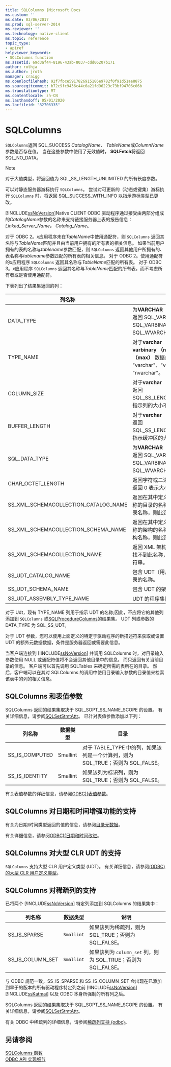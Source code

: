 ```yaml
---
title: SQLColumns |Microsoft Docs
ms.custom: ''
ms.date: 03/06/2017
ms.prod: sql-server-2014
ms.reviewer: ''
ms.technology: native-client
ms.topic: reference
topic_type:
- apiref
helpviewer_keywords:
- SQLColumns function
ms.assetid: 69d3af44-8196-43ab-8037-cdd06207b171
author: rothja
ms.author: jroth
manager: craigg
ms.openlocfilehash: 92f7fbce5917826915186e9782f0f91d51ae8875
ms.sourcegitcommit: b72c9fc9436c44c6a21fd96223c73bf94706c06b
ms.translationtype: MT
ms.contentlocale: zh-CN
ms.lasthandoff: 05/01/2020
ms.locfileid: "82706335"
---
```

# <a name="sqlcolumns"></a>SQLColumns
  `SQLColumns`返回 SQL_SUCCESS *CatalogName*、 *TableName*或*ColumnName*参数是否存在值。 当在这些参数中使用了无效值时， **SQLFetch**将返回 SQL_NO_DATA。  
  
> [!NOTE]  
>  对于大值类型，将返回值为 SQL_SS_LENGTH_UNLIMITED 的所有长度参数。  
  
 可以对静态服务器游标执行 `SQLColumns`。 尝试对可更新的（动态或键集）游标执行 `SQLColumns` 时，将返回 SQL_SUCCESS_WITH_INFO 以指示游标类型已更改。  
  
 [!INCLUDE[ssNoVersion](../../includes/ssnoversion-md.md)]Native CLIENT ODBC 驱动程序通过接受由两部分组成的*CatalogName*参数的名称来支持链接服务器上表的报告信息： *Linked_Server_Name。 Catalog_Name*。  
  
 对于 ODBC 2。*x*应用程序未在*TableName*中使用通配符，则 `SQLColumns` 返回其名称与*TableName*匹配并且由当前用户拥有的所有表的相关信息。 如果当前用户拥有的表的名称与*tablename*参数匹配，则 `SQLColumns` 返回其他用户所拥有的、表名称与*tablename*参数匹配的所有表的相关信息。 对于 ODBC 2。使用通配符的*x*应用程序 `SQLColumns` 返回其名称与*TableName*匹配的所有表。 对于 ODBC 3。*x*应用程序 `SQLColumns` 返回其名称与*TableName*匹配的所有表，而不考虑所有者或是否使用通配符。  
  
 下表列出了结果集返回的列：  
  
|列名称|说明|  
|-----------------|-----------------|  
|DATA_TYPE|为**VARCHAR （max）** 数据类型返回 SQL_VARCHAR、SQL_VARBINARY 或 SQL_WVARCHAR。|  
|TYPE_NAME|对于**varchar （max）**、 **varbinary （max）** 和**nvarchar （max）** 数据类型，返回 "varchar"、"varbinary" 或 "nvarchar"。|  
|COLUMN_SIZE|对于**varchar （max）** 数据类型返回 SQL_SS_LENGTH_UNLIMITED，指示列的大小不受限制。|  
|BUFFER_LENGTH|对于**varchar （max）** 数据类型返回 SQL_SS_LENGTH_UNLIMITED，指示缓冲区的大小不受限制。|  
|SQL_DATA_TYPE|为**VARCHAR （max）** 数据类型返回 SQL_VARCHAR、SQL_VARBINARY 或 SQL_WVARCHAR。|  
|CHAR_OCTET_LENGTH|返回字符或二进制列的最大长度。 返回 0 表示大小不受限制。|  
|SS_XML_SCHEMACOLLECTION_CATALOG_NAME|返回在其中定义 XML 架构集合名称的目录的名称。 如果找不到目录名称，则此变量包含空字符串。|  
|SS_XML_SCHEMACOLLECTION_SCHEMA_NAME|返回在其中定义 XML 架构集合名称的架构的名称。 如果找不到架构名称，则此变量包含空字符串。|  
|SS_XML_SCHEMACOLLECTION_NAME|返回 XML 架构集合的名称。 如果找不到此名称，则此变量包含空字符串。|  
|SS_UDT_CATALOG_NAME|包含 UDT（用户定义类型）的目录的名称。|  
|SS_UDT_SCHEMA_NAME|包含 UDT 的架构的名称。|  
|SS_UDT_ASSEMBLY_TYPE_NAME|UDT 的程序集限定名称。|  
  
 对于 Udt，现有 TYPE_NAME 列用于指示 UDT 的名称;因此，不应将它的其他列添加到 `SQLColumns` 或[SQLProcedureColumns](sqlprocedurecolumns.md)的结果集。 UDT 列或参数的 DATA_TYPE 为 SQL_SS_UDT。  
  
 对于 UDT 参数，您可以使用上面定义的特定于驱动程序的新描述符来获取或设置 UDT 的额外元数据数据，条件是服务器返回或需要此信息。  
  
 当客户端连接到 [!INCLUDE[ssNoVersion](../../includes/ssnoversion-md.md)] 并调用 SQLColumns 时，对目录输入参数使用 NULL 或通配符值将不会返回其他目录中的信息。 而只返回有关当前目录的信息。 客户端可以首先调用 SQLTables 来确定所需的表所在的目录。 然后，客户端可以在其对 SQLColumns 的调用中使用目录输入参数的目录值来检索该表中的列的相关信息。  
  
## <a name="sqlcolumns-and-table-valued-parameters"></a>SQLColumns 和表值参数  
 SQLColumns 返回的结果集取决于 SQL_SOPT_SS_NAME_SCOPE 的设置。 有关详细信息，请参阅[SQLSetStmtAttr](sqlsetstmtattr.md)。 已针对表值参数添加以下列：  
  
|列名称|数据类型|目录|  
|-----------------|---------------|--------------|  
|SS_IS_COMPUTED|Smallint|对于 TABLE_TYPE 中的列，如果该列是一个计算列，则为 SQL_TRUE；否则为 SQL_FALSE。|  
|SS_IS_IDENTITY|Smallint|如果该列为标识列，则为 SQL_TRUE；否则为 SQL_FALSE。|  
  
 有关表值参数的详细信息，请参阅[ODBC&#41;&#40;表值参数](../native-client-odbc-table-valued-parameters/table-valued-parameters-odbc.md)。  
  
## <a name="sqlcolumns-support-for-enhanced-date-and-time-features"></a>SQLColumns 对日期和时间增强功能的支持  
 有关为日期/时间类型返回的值的信息，请参阅[目录元数据](../native-client-odbc-date-time/metadata-catalog.md)。  
  
 有关详细信息，请参阅[ODBC&#41;&#40;日期和时间改进](../native-client-odbc-date-time/date-and-time-improvements-odbc.md)。  
  
## <a name="sqlcolumns-support-for-large-clr-udts"></a>SQLColumns 对大型 CLR UDT 的支持  
 `SQLColumns` 支持大型 CLR 用户定义类型 (UDT)。 有关详细信息，请参阅[&#40;ODBC&#41;的大型 CLR 用户定义类型](../native-client/odbc/large-clr-user-defined-types-odbc.md)。  
  
## <a name="sqlcolumns-support-for-sparse-columns"></a>SQLColumns 对稀疏列的支持  
 已将两个 [!INCLUDE[ssNoVersion](../../includes/ssnoversion-md.md)] 特定列添加到 SQLColumns 的结果集中：  
  
|列名称|数据类型|说明|  
|-----------------|---------------|-----------------|  
|SS_IS_SPARSE|`Smallint`|如果该列为稀疏列，则为 SQL_TRUE；否则为 SQL_FALSE。|  
|SS_IS_COLUMN_SET|`Smallint`|如果该列为 `column_set` 列，则为 SQL_TRUE；否则为 SQL_FALSE。|  
  
 与 ODBC 规范一致，SS_IS_SPARSE 和 SS_IS_COLUMN_SET 会出现在已添加到早于的版本的所有驱动程序特定列之前 [!INCLUDE[ssNoVersion](../../includes/ssnoversion-md.md)] [!INCLUDE[ssKatmai](../../includes/sskatmai-md.md)] 以及 ODBC 本身所强制的所有列之后。  
  
 SQLColumns 返回的结果集取决于 SQL_SOPT_SS_NAME_SCOPE 的设置。 有关详细信息，请参阅[SQLSetStmtAttr](sqlsetstmtattr.md)。  
  
 有关 ODBC 中稀疏列的详细信息，请参阅[稀疏列支持 &#40;odbc&#41;](../native-client/odbc/sparse-columns-support-odbc.md)。  
  
## <a name="see-also"></a>另请参阅  
 [SQLColumns 函数](https://go.microsoft.com/fwlink/?LinkId=59336)   
 [ODBC API 实现细节](odbc-api-implementation-details.md)  
  
  
